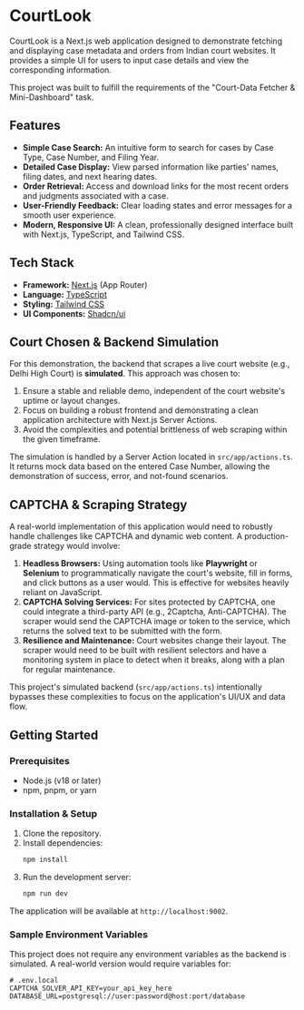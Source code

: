 # CourtLook

CourtLook is a Next.js web application designed to demonstrate fetching and displaying case metadata and orders from Indian court websites. It provides a simple UI for users to input case details and view the corresponding information.

This project was built to fulfill the requirements of the "Court-Data Fetcher & Mini-Dashboard" task.

## Features

- **Simple Case Search:** An intuitive form to search for cases by Case Type, Case Number, and Filing Year.
- **Detailed Case Display:** View parsed information like parties' names, filing dates, and next hearing dates.
- **Order Retrieval:** Access and download links for the most recent orders and judgments associated with a case.
- **User-Friendly Feedback:** Clear loading states and error messages for a smooth user experience.
- **Modern, Responsive UI:** A clean, professionally designed interface built with Next.js, TypeScript, and Tailwind CSS.

## Tech Stack

- **Framework:** [Next.js](https://nextjs.org/) (App Router)
- **Language:** [TypeScript](https://www.typescriptlang.org/)
- **Styling:** [Tailwind CSS](https://tailwindcss.com/)
- **UI Components:** [Shadcn/ui](https://ui.shadcn.com/)

## Court Chosen & Backend Simulation

For this demonstration, the backend that scrapes a live court website (e.g., Delhi High Court) is **simulated**. This approach was chosen to:

1.  Ensure a stable and reliable demo, independent of the court website's uptime or layout changes.
2.  Focus on building a robust frontend and demonstrating a clean application architecture with Next.js Server Actions.
3.  Avoid the complexities and potential brittleness of web scraping within the given timeframe.

The simulation is handled by a Server Action located in `src/app/actions.ts`. It returns mock data based on the entered Case Number, allowing the demonstration of success, error, and not-found scenarios.

## CAPTCHA & Scraping Strategy

A real-world implementation of this application would need to robustly handle challenges like CAPTCHA and dynamic web content. A production-grade strategy would involve:

1.  **Headless Browsers:** Using automation tools like **Playwright** or **Selenium** to programmatically navigate the court's website, fill in forms, and click buttons as a user would. This is effective for websites heavily reliant on JavaScript.
2.  **CAPTCHA Solving Services:** For sites protected by CAPTCHA, one could integrate a third-party API (e.g., 2Captcha, Anti-CAPTCHA). The scraper would send the CAPTCHA image or token to the service, which returns the solved text to be submitted with the form.
3.  **Resilience and Maintenance:** Court websites change their layout. The scraper would need to be built with resilient selectors and have a monitoring system in place to detect when it breaks, along with a plan for regular maintenance.

This project's simulated backend (`src/app/actions.ts`) intentionally bypasses these complexities to focus on the application's UI/UX and data flow.

## Getting Started

### Prerequisites

- Node.js (v18 or later)
- npm, pnpm, or yarn

### Installation & Setup

1.  Clone the repository.
2.  Install dependencies:
    ```bash
    npm install
    ```
3.  Run the development server:
    ```bash
    npm run dev
    ```

The application will be available at `http://localhost:9002`.

### Sample Environment Variables

This project does not require any environment variables as the backend is simulated. A real-world version would require variables for:

```
# .env.local
CAPTCHA_SOLVER_API_KEY=your_api_key_here
DATABASE_URL=postgresql://user:password@host:port/database
```
